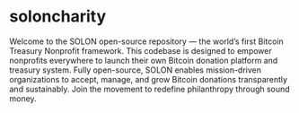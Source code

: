 # soloncharity
Welcome to the SOLON open-source repository — the world’s first Bitcoin Treasury Nonprofit framework. This codebase is designed to empower nonprofits everywhere to launch their own Bitcoin donation platform and treasury system. Fully open-source, SOLON enables mission-driven organizations to accept, manage, and grow Bitcoin donations transparently and sustainably. Join the movement to redefine philanthropy through sound money.

